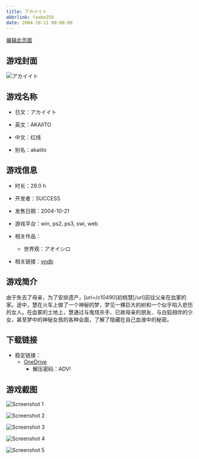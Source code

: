 ```yaml
---
title: アカイイト
abbrlink: faabe25b
date: 2004-10-21 00:00:00
---
```

[编辑此页面](https://github.com/ACG-3/ADV3-source/blob/main/source/_posts/games/%E3%82%A2%E3%82%AB%E3%82%A4%E3%82%A4%E3%83%88.md)

## 游戏封面

![アカイイト](https://pan.timero.xyz/onedrive/img_lib_001/%E3%82%A2%E3%82%AB%E3%82%A4%E3%82%A4%E3%83%88_cover.avif)


## 游戏名称

- 日文：アカイイト
- 英文：AKAIITO
- 中文：红线

- 别名：akaiito


## 游戏信息

- 时长：29.0 h
- 开发者：SUCCESS
- 发售日期：2004-10-21
- 游戏平台：win, ps2, ps3, swi, web
- 相关作品：
   - 世界观：アオイシロ

- 相关链接：[vndb](https://vndb.org/v98)


## 游戏简介

由于失去了母亲，为了安排遗产，[url=/c10490]初桃慧[/url]前往父亲在血冢的家。途中，慧在火车上做了一个神秘的梦，梦见一棵巨大的树和一个似乎陷入悲伤的女人。在血冢的土地上，慧通过与鬼怪杀手、已故母亲的朋友、与白狐相伴的少女，甚至梦中的神秘女孩的各种会面，了解了隐藏在自己血液中的秘密。




## 下载链接

- 稳定链接：
    - [OneDrive](https://pan.timero.xyz/onedrive/adv_lib_001/%E3%82%A2%E3%82%AB%E3%82%A4%E3%82%A4%E3%83%88)
        - 解压密码：ADV!



## 游戏截图


![Screenshot 1](https://pan.timero.xyz/onedrive/img_lib_001/%E3%82%A2%E3%82%AB%E3%82%A4%E3%82%A4%E3%83%88_Screenshot_1.avif)

![Screenshot 2](https://pan.timero.xyz/onedrive/img_lib_001/%E3%82%A2%E3%82%AB%E3%82%A4%E3%82%A4%E3%83%88_Screenshot_2.avif)

![Screenshot 3](https://pan.timero.xyz/onedrive/img_lib_001/%E3%82%A2%E3%82%AB%E3%82%A4%E3%82%A4%E3%83%88_Screenshot_3.avif)

![Screenshot 4](https://pan.timero.xyz/onedrive/img_lib_001/%E3%82%A2%E3%82%AB%E3%82%A4%E3%82%A4%E3%83%88_Screenshot_4.avif)

![Screenshot 5](https://pan.timero.xyz/onedrive/img_lib_001/%E3%82%A2%E3%82%AB%E3%82%A4%E3%82%A4%E3%83%88_Screenshot_5.avif)

